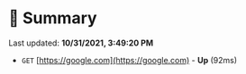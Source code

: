 # 📖 Summary
Last updated: **10/31/2021, 3:49:20 PM**

- `GET` [https://google.com](https://google.com) - **Up** (92ms)
